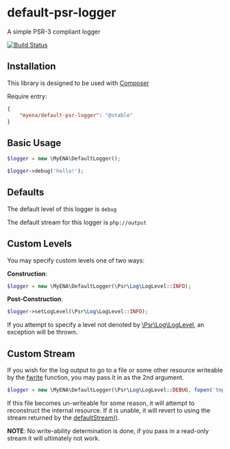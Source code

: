 # default-psr-logger
A simple PSR-3 compliant logger

[![Build Status](https://travis-ci.org/myENA/default-psr-logger.svg?branch=master)](https://travis-ci.org/myENA/default-psr-logger)

## Installation

This library is designed to be used with [Composer](https://getcomposer.org)

Require entry:

```json
{
    "myena/default-psr-logger": "@stable"
}
```

## Basic Usage

```php
$logger = new \MyENA\DefaultLogger();

$logger->debug('hello!');
```

## Defaults

The default level of this logger is `debug`

The default stream for this logger is `php://output`

## Custom Levels

You may specify custom levels one of two ways:

**Construction**:
```php
$logger = new \MyENA\DefaultLogger(\Psr\Log\LogLevel::INFO);
```

**Post-Construction**:
```php
$logger->setLogLevel(\Psr\Log\LogLevel::INFO);
```

If you attempt to specify a level not denoted by
[\Psr\Log\LogLevel](https://github.com/php-fig/log/blob/1.0.2/Psr/Log/LogLevel.php), an exception will be thrown.

## Custom Stream

If you wish for the log output to go to a file or some other resource writeable by the 
[fwrite](http://php.net/manual/en/function.fwrite.php) function, you may pass it in as the 2nd argument.

```php
$logger = new \MyENA\DefaultLogger(\Psr\Log\LogLevel::DEBUG, fopen('tmp/test.log', 'ab'));
```

If this file becomes un-writeable for some reason, it will attempt to reconstruct the internal resource.  If it is
unable, it will revert to using the stream returned by the [defaultStream()](./src/DefaultLogger.php#L133).

**NOTE**: No write-ability determination is done, if you pass in a read-only stream it will ultimately not work.
